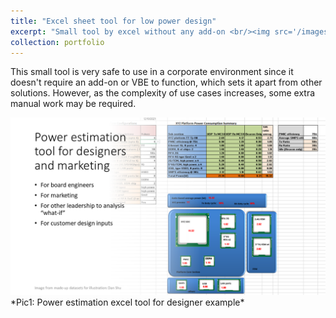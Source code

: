 ```yaml
---
title: "Excel sheet tool for low power design"
excerpt: "Small tool by excel without any add-on <br/><img src='/images/Power_Estimation.png'>"
collection: portfolio
---
```


This small tool is very safe to use in a corporate environment since it doesn't require an add-on or VBE to function, which sets it apart from other solutions. However, as the complexity of use cases increases, some extra manual work may be required.

<a href="/images/Power_Estimation.png">
    <img 
        src="/images/Power_Estimation.png" 
    >
</a>
*Pic1: Power estimation excel tool for designer example*

